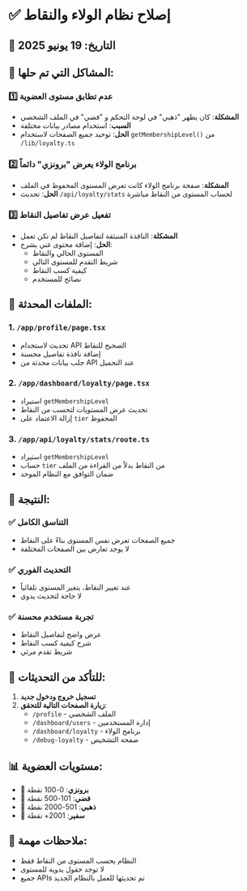 # ✅ إصلاح نظام الولاء والنقاط

## 📅 التاريخ: 19 يونيو 2025

## 🔧 المشاكل التي تم حلها:

### 1️⃣ عدم تطابق مستوى العضوية
- **المشكلة**: كان يظهر "ذهبي" في لوحة التحكم و "فضي" في الملف الشخصي
- **السبب**: استخدام مصادر بيانات مختلفة
- **الحل**: توحيد جميع الصفحات لاستخدام `getMembershipLevel()` من `/lib/loyalty.ts`

### 2️⃣ برنامج الولاء يعرض "برونزي" دائماً
- **المشكلة**: صفحة برنامج الولاء كانت تعرض المستوى المحفوظ في الملف
- **الحل**: تحديث `/api/loyalty/stats` لحساب المستوى من النقاط مباشرة

### 3️⃣ تفعيل عرض تفاصيل النقاط
- **المشكلة**: النافذة المنبثقة لتفاصيل النقاط لم تكن تعمل
- **الحل**: إضافة محتوى غني يشرح:
  - المستوى الحالي والنقاط
  - شريط التقدم للمستوى التالي
  - كيفية كسب النقاط
  - نصائح للمستخدم

## 📝 الملفات المحدثة:

### 1. `/app/profile/page.tsx`
- تحديث لاستخدام API الصحيح للنقاط
- إضافة نافذة تفاصيل محسنة
- جلب بيانات محدثة من API عند التحميل

### 2. `/app/dashboard/loyalty/page.tsx`
- استيراد `getMembershipLevel`
- تحديث عرض المستويات لتحسب من النقاط
- إزالة الاعتماد على `tier` المحفوظ

### 3. `/app/api/loyalty/stats/route.ts`
- استيراد `getMembershipLevel`
- حساب `tier` من النقاط بدلاً من القراءة من الملف
- ضمان التوافق مع النظام الموحد

## 🎯 النتيجة:

### ✅ التناسق الكامل
- جميع الصفحات تعرض نفس المستوى بناءً على النقاط
- لا يوجد تعارض بين الصفحات المختلفة

### ✅ التحديث الفوري
- عند تغيير النقاط، يتغير المستوى تلقائياً
- لا حاجة لتحديث يدوي

### ✅ تجربة مستخدم محسنة
- عرض واضح لتفاصيل النقاط
- شرح كيفية كسب النقاط
- شريط تقدم مرئي

## 🔄 للتأكد من التحديثات:

1. **تسجيل خروج ودخول جديد**
2. **زيارة الصفحات التالية للتحقق**:
   - `/profile` - الملف الشخصي
   - `/dashboard/users` - إدارة المستخدمين
   - `/dashboard/loyalty` - برنامج الولاء
   - `/debug-loyalty` - صفحة التشخيص

## 📊 مستويات العضوية:
- 🥉 **برونزي**: 0-100 نقطة
- 🥈 **فضي**: 101-500 نقطة
- 🥇 **ذهبي**: 501-2000 نقطة
- 👑 **سفير**: 2001+ نقطة

## 🚀 ملاحظات مهمة:
- النظام يحسب المستوى من النقاط فقط
- لا توجد حقول يدوية للمستوى
- جميع APIs تم تحديثها للعمل بالنظام الجديد 